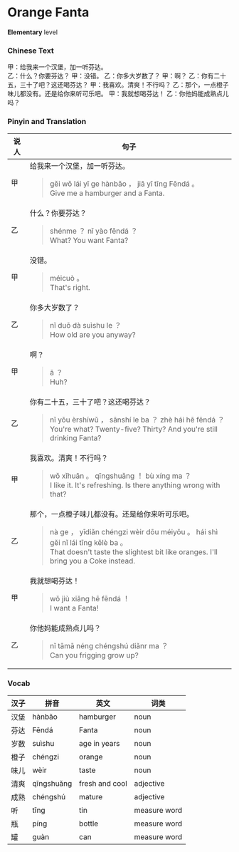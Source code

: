 # Orange Fanta
**Elementary** level
### Chinese Text
甲：给我来一个汉堡，加一听芬达。<br />乙：什么？你要芬达？
甲：没错。
乙：你多大岁数了？
甲：啊？
乙：你有二十五，三十了吧？这还喝芬达？
甲：我喜欢。清爽！不行吗？
乙：那个，一点橙子味儿都没有。还是给你来听可乐吧。
甲：我就想喝芬达！
乙：你他妈能成熟点儿吗？

### Pinyin and Translation
|说人|句子|
|----|----|
|甲|给我来一个汉堡，加一听芬达。<blockquote>gěi wǒ lái yī ge hànbǎo ， jiā yī tīng Fēndá 。<br />Give me a hamburger and a Fanta.</blockquote>|
|乙|什么？你要芬达？<blockquote>shénme ？ nǐ yào fēndá ？<br />What? You want Fanta?</blockquote>|
|甲|没错。<blockquote>méicuò 。<br />That's right.</blockquote>|
|乙|你多大岁数了？<blockquote>nǐ duō dà suìshu le ？<br />How old are you anyway?</blockquote>|
|甲|啊？<blockquote>ā ？<br />Huh?</blockquote>|
|乙|你有二十五，三十了吧？这还喝芬达？<blockquote>nǐ yǒu èrshíwǔ ， sānshí le ba ？ zhè hái hē fēndá ？<br />You're what? Twenty-five? Thirty? And you're still drinking Fanta?</blockquote>|
|甲|我喜欢。清爽！不行吗？<blockquote>wǒ xǐhuān 。 qīngshuǎng ！ bù xíng ma ？<br />I like it. It's refreshing. Is there anything wrong with that?</blockquote>|
|乙|那个，一点橙子味儿都没有。还是给你来听可乐吧。<blockquote>nà ge ， yīdiǎn chéngzi wèir dōu méiyǒu 。 hái shì gěi nǐ lái tīng kělè ba 。<br />That doesn't taste the slightest bit like oranges. I'll bring you a Coke instead.</blockquote>|
|甲|我就想喝芬达！<blockquote>wǒ jiù xiǎng hē fēndá ！<br />I want a Fanta!</blockquote>|
|乙|你他妈能成熟点儿吗？<blockquote>nǐ tāmā néng chéngshú diǎnr ma ？<br />Can you frigging grow up?</blockquote>|
### Vocab
|汉子|拼音|英文|词类|
|----|----|----|----|
|汉堡|hànbǎo|hamburger|noun|
|芬达|Fēndá|Fanta|noun|
|岁数|suìshu|age in years|noun|
|橙子|chéngzi|orange|noun|
|味儿|wèir|taste|noun|
|清爽|qīngshuǎng|fresh and cool|adjective|
|成熟|chéngshú|mature|adjective|
|听|tīng|tin|measure word|
|瓶|píng|bottle|measure word|
|罐|guàn|can|measure word|